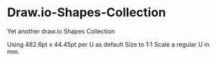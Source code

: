 # Draw.io-Shapes-Collection
Yet another draw.io Shapes Collection

Using 482.6pt x 44.45pt per U as default Size to 1:1 Scale a regular U in mm.
